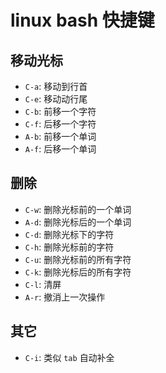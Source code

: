 # linux bash 快捷键

## 移动光标

- `C-a`: 移动到行首
- `C-e`: 移动动行尾
- `C-b`: 前移一个字符
- `C-f`: 后移一个字符
- `A-b`: 前移一个单词
- `A-f`: 后移一个单词

## 删除

- `C-w`: 删除光标前的一个单词
- `A-d`: 删除光标后的一个单词
- `C-d`: 删除光标下的字符
- `C-h`: 删除光标前的字符
- `C-u`: 删除光标前的所有字符
- `C-k`: 删除光标后的所有字符
- `C-l`: 清屏
- `A-r`: 撤消上一次操作

## 其它

- `C-i`: 类似 `tab` 自动补全
